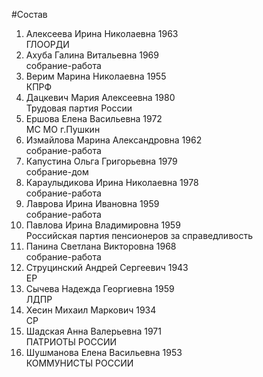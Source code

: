 #Состав
1. Алексеева Ирина Николаевна 1963   
    ГЛООРДИ
2. Ахуба Галина Витальевна 1969   
    собрание-работа
3. Верим Марина Николаевна 1955   
    КПРФ
4. Дацкевич Мария Алексеевна 1980   
    Трудовая партия России
5. Ершова Елена Васильевна 1972   
    МС МО г.Пушкин
6. Измайлова Марина Александровна 1962   
    собрание-работа
7. Капустина Ольга Григорьевна 1979   
    собрание-дом
8. Караулыдикова Ирина Николаевна 1978   
    собрание-работа
9. Лаврова Ирина Ивановна 1959   
    собрание-работа
10. Павлова Ирина Владимировна 1959   
    Российская партия пенсионеров за справедливость
11. Панина Светлана Викторовна 1968   
    собрание-работа
12. Струцинский Андрей Сергеевич 1943   
    ЕР
13. Сычева Надежда Георгиевна 1959   
    ЛДПР
14. Хесин Михаил Маркович 1934   
    СР
15. Шадская Анна Валерьевна 1971   
    ПАТРИОТЫ РОССИИ
16. Шушманова Елена Васильевна 1953   
    КОММУНИСТЫ РОССИИ
